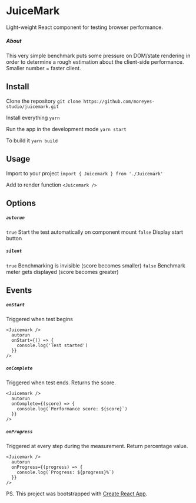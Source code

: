 # JuiceMark

Light-weight React component for testing browser performance.

##### About
This very simple benchmark puts some pressure on DOM/state rendering in order to determine a rough estimation about the client-side performance. Smaller number = faster client.

## Install

Clone the repository
`git clone https://github.com/moreyes-studio/juicemark.git`

Install everything
`yarn`

Run the app in the development mode
`yarn start`

To build it
`yarn build`

## Usage

Import to your project
`import { Juicemark } from './Juicemark'`

Add to render function
```<Juicemark />```

## Options

##### `autorun`
`true` Start the test automatically on component mount
`false` Display start button

##### `silent`
`true` Benchmarking is invisible (score becomes smaller)
`false` Benchmark meter gets displayed (score becomes greater)

## Events

##### `onStart` 
Triggered when test begins

```
<Juicemark />
  autorun
  onStart={() => {
    console.log('Test started')
  }}
/>
```

##### `onComplete` 
Triggered when test ends. Returns the score.

```
<Juicemark />
  autorun
  onComplete={(score) => {
    console.log(`Performance score: ${score}`)
  }}
/>
```

##### `onProgress` 
Triggered at every step during the measurement. Return percentage value.

```
<Juicemark />
  autorun
  onProgress={(progress) => {
    console.log(`Progress: ${progress}%`)
  }}
/>

```

PS. This project was bootstrapped with [Create React App](https://github.com/facebook/create-react-app).
